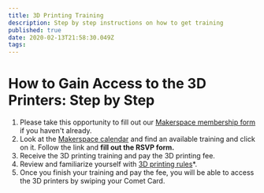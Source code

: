 ```yaml
---
title: 3D Printing Training
description: Step by step instructions on how to get training
published: true
date: 2020-02-13T21:58:30.049Z
tags: 
---
```


# How to Gain Access to the 3D Printers: Step by Step

1. Please take this opportunity to fill out our [Makerspace membership form](https://utdesignmakerspace.typeform.com/to/JcM2uX) if you haven't already. 
2. Look at the [Makerspace calendar](https://utdmaker.space/#cal) and find an available training and click on it. Follow the link and **fill out the RSVP form.**
3. Receive the 3D printing training and pay the 3D printing fee.
4. Review and familiarize yourself with [3D printing rules]()*.
5. Once you finish your training and pay the fee, you will be able to access the 3D printers by swiping your Comet Card.
